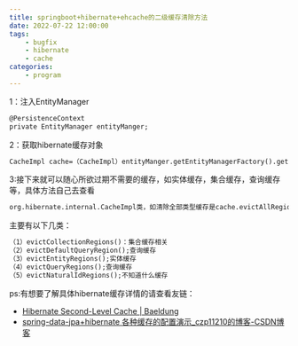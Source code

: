 ```yaml
---
title: springboot+hibernate+ehcache的二级缓存清除方法
date: 2022-07-22 12:00:00
tags: 
	- bugfix
	- hibernate
	- cache
categories: 
	- program
---
```


1：注入EntityManager

```html
@PersistenceContext
private EntityManager entityManger;
```

2：获取hibernate缓存对象

```html
CacheImpl cache=（CacheImpl）entityManger.getEntityManagerFactory().getCache();
```

<!--more-->

3:接下来就可以随心所欲过期不需要的缓存，如实体缓存，集合缓存，查询缓存等，具体方法自己去查看

```html
org.hibernate.internal.CacheImpl类，如清除全部类型缓存是cache.evictAllRegions()
```

主要有以下几类：

```html
（1）evictCollectionRegions()：集合缓存相关
（2）evictDefaultQueryRegion();查询缓存
（3）evictEntityRegions();实体缓存
（4）evictQueryRegions();查询缓存
（5）evictNaturalIdRegions();不知道什么缓存
```

ps:有想要了解具体hibernate缓存详情的请查看友链：

- [Hibernate Second-Level Cache | Baeldung](https://www.baeldung.com/hibernate-second-level-cache "https://www.baeldung.com/hibernate-second-level-cache")
- [spring-data-jpa+hibernate 各种缓存的配置演示_czp11210的博客-CSDN博客](https://blog.csdn.net/czp11210/article/details/51996217 "spring-data-jpa+hibernate 各种缓存的配置演示_czp11210的博客-CSDN博客")